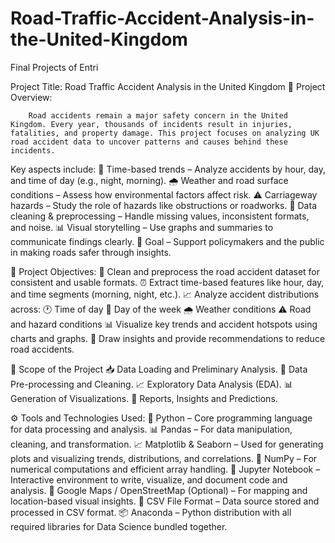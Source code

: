 # Road-Traffic-Accident-Analysis-in-the-United-Kingdom
Final Projects of Entri

Project Title:
Road Traffic Accident Analysis in the United Kingdom
📝 Project Overview:

        Road accidents remain a major safety concern in the United Kingdom. Every year, thousands of incidents result in injuries, fatalities, and property damage. This project focuses on analyzing UK road accident data to uncover patterns and causes behind these incidents.

Key aspects include:
  📅 Time-based trends – Analyze accidents by hour, day, and time of day (e.g., night, morning).
  🌧️ Weather and road surface conditions – Assess how environmental factors affect risk.
  ⚠️ Carriageway hazards – Study the role of hazards like obstructions or roadworks.
  🧹 Data cleaning & preprocessing – Handle missing values, inconsistent formats, and noise.
  📊 Visual storytelling – Use graphs and summaries to communicate findings clearly.
  🎯 Goal – Support policymakers and the public in making roads safer through insights.


🧩 Project Objectives:
  🧹 Clean and preprocess the road accident dataset for consistent and usable formats.
  ⏰ Extract time-based features like hour, day, and time segments (morning, night, etc.).
  📈 Analyze accident distributions across:
      🕐 Time of day
      📅 Day of the week
      🌧️ Weather conditions
      ⚠️ Road and hazard conditions
  📊 Visualize key trends and accident hotspots using charts and graphs.
  🎯 Draw insights and provide recommendations to reduce road accidents.

📅 Scope of the Project
  📥 Data Loading and Preliminary Analysis.
  🧬 Data Pre-processing and Cleaning.
  📈 Exploratory Data Analysis (EDA).
  📊 Generation of Visualizations.
  📝 Reports, Insights and Predictions.

⚙️ Tools and Technologies Used:
  📌 Python – Core programming language for data processing and analysis.
  📊 Pandas – For data manipulation, cleaning, and transformation.
  📈 Matplotlib & Seaborn – Used for generating plots and visualizing trends, distributions, and correlations.
  🧮 NumPy – For numerical computations and efficient array handling.
  🧹 Jupyter Notebook – Interactive environment to write, visualize, and document code and analysis.
  📍 Google Maps / OpenStreetMap (Optional) – For mapping and location-based visual insights.
  📁 CSV File Format – Data source stored and processed in CSV format.
  📦 Anaconda – Python distribution with all required libraries for Data Science bundled together.
